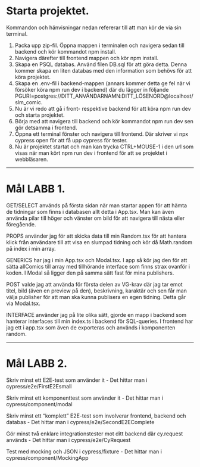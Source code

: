 # Starta projektet.

Kommandon och hänvisningar nedan refererar till att man kör de via sin terminal.

1. Packa upp zip-fil. Öppna mappen i terminalen och navigera sedan till backend och kör kommandot npm install.
2. Navigera därefter till frontend mappen och kör npm install.
3. Skapa en PSQL databas. Använd filen DB.sql för att göra detta. Denna kommer skapa en liten databas med den information som behövs för att köra projektet.
4. Skapa en .env-fil i backend-mappen (annars kommer detta ge fel när vi försöker köra npm run dev i backend) där du lägger in följande
   PGURI=postgres://DITT_ANVÄNDARNAMN:DITT_LÖSENORD@localhost/slm_comic.
5. Nu är vi redo att gå i front- respektive backend för att köra npm run dev och starta projektet.
6. Börja med att navigera till backend och kör kommandot npm run dev sen gör detsamma i frontend.
7. Öppna ett terminal fönster och navigera till frontend. Där skriver vi npx cypress open för att få upp cypress för tester.
8. Nu är projektet startat och man kan trycka CTRL+MOUSE-1 i den url som visas när man kört npm run dev i frontend för att se projektet i webbläsaren.

---

# Mål LABB 1.

GET/SELECT används på första sidan när man startar appen för att hämta de tidningar som finns i databasen allt detta i App.tsx. Man kan även använda pilar till höger och vänster om bild för att navigera till nästa eller föregående.

PROPS använder jag för att skicka data till min Random.tsx för att hantera klick från användare till att visa en slumpad tidning och kör då Math.random på index i min array.

GENERICS har jag i min App.tsx och Modal.tsx. I app så kör jag den för att sätta allComics till array med tillhörande interface som finns strax ovanför i koden. I Modal så ligger den på samma sätt fast för mina publishers.

POST valde jag att använda för första delen av VG-krav där jag tar emot titel, bild (även en preview på den), beskrivning, karaktär och sen får man välja publisher för att man ska kunna publisera en egen tidning. Detta går via Modal.tsx.

INTERFACE använder jag på lite olika sätt, gjorde en mapp i backend som hanterar interfaces till min index.ts i backend för SQL-queries. I frontend har jag ett i app.tsx som även de exporteras och används i komponenten random.

---

# Mål LABB 2.

Skriv minst ett E2E-test som använder it - Det hittar man i cypress/e2e/FirstE2Esmall

Skriv minst ett komponenttest som använder it - Det hittar man i cypress/component/modal

Skriv minst ett “komplett” E2E-test som involverar frontend, backend och databas - Det hittar man i cypress/e2e/SecondE2EComplete

Gör minst två enklare integrationstester mot ditt backend där cy.request används - Det hittar man i cypress/e2e/CyRequest

Test med mocking och JSON i cypress/fixture - Det hittar man i cypress/component/MockingApp
